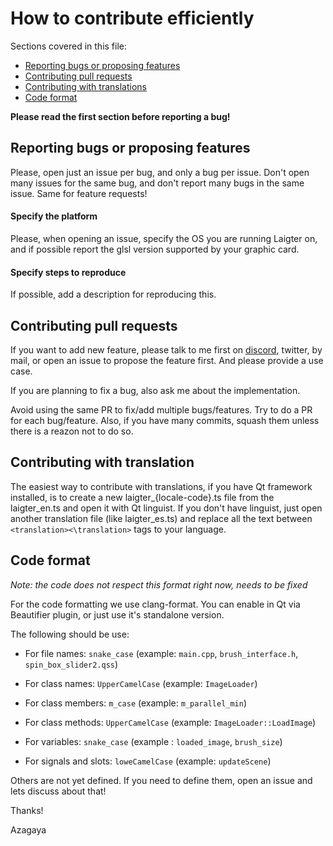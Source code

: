 # How to contribute efficiently

Sections covered in this file:

* [Reporting bugs or proposing features](#reporting-bugs-or-proposing-features)
* [Contributing pull requests](#contributing-pull-requests)
* [Contributing with translations](#contributing-with-translation)
* [Code format](#code-format)

**Please read the first section before reporting a bug!**

## Reporting bugs or proposing features

Please, open just an issue per bug, and only a bug per issue. Don't open many
issues for the same bug, and don't report many bugs in the same issue. Same
for feature requests!

#### Specify the platform

Please, when opening an issue, specify the OS you are running Laigter on,
and if possible report the glsl version supported by your graphic card.

#### Specify steps to reproduce

If possible, add a description for reproducing this.

## Contributing pull requests

If you want to add new feature, please talk to me first on [discord](https://discord.gg/88kJqry),
twitter, by mail, or open an issue to propose the feature first.
And please provide a use case.

If you are planning to fix a bug, also ask me about the implementation.

Avoid using the same PR to fix/add multiple bugs/features. Try to do
a PR for each bug/feature. Also, if you have many commits, squash them
unless there is a reazon not to do so.

## Contributing with translation

The easiest way to contribute with translations, if you have Qt framework
installed, is to create a new laigter\_{locale-code}.ts file from the
laigter\_en.ts and open it with Qt linguist. If you don't have linguist,
just open another translation file (like laigter\_es.ts) and replace all
the text between `<translation><\translation>` tags to your language.

## Code format

*Note: the code does not respect this format right now, needs to be fixed*

For the code formatting we use clang-format. You can enable in Qt via
Beautifier plugin, or just use it's standalone version.

The following should be use:

* For file names: `snake_case` (example: `main.cpp`, `brush_interface.h`, `spin_box_slider2.qss`)

* For class names: `UpperCamelCase` (example: `ImageLoader`)

* For class members: `m_case` (example: `m_parallel_min`)

* For class methods: `UpperCamelCase` (example: `ImageLoader::LoadImage`)

* For variables: `snake_case` (example : `loaded_image`, `brush_size`)

* For signals and slots: `loweCamelCase` (example: `updateScene`)

Others are not yet defined. If you need to define them, open an issue
and lets discuss about that!

Thanks!

Azagaya
